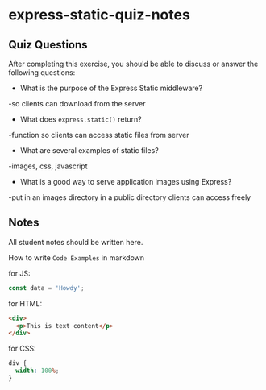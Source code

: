 # express-static-quiz-notes

## Quiz Questions

After completing this exercise, you should be able to discuss or answer the following questions:

- What is the purpose of the Express Static middleware?

-so clients can download from the server

- What does `express.static()` return?

-function so clients can access static files from server

- What are several examples of static files?

-images, css, javascript

- What is a good way to serve application images using Express?

-put in an images directory in a public directory clients can access freely

## Notes

All student notes should be written here.

How to write `Code Examples` in markdown

for JS:

```javascript
const data = 'Howdy';
```

for HTML:

```html
<div>
  <p>This is text content</p>
</div>
```

for CSS:

```css
div {
  width: 100%;
}
```

